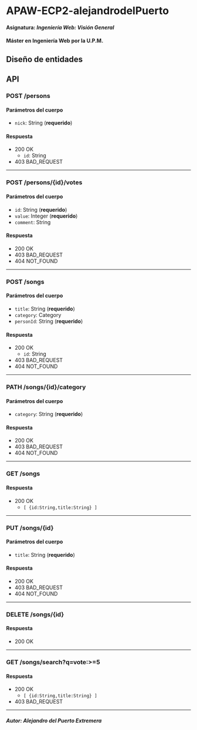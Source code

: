 # APAW-ECP2-alejandrodelPuerto
#### Asignatura: *Ingeniería Web: Visión General*
#### Máster en Ingeniería Web por la U.P.M.

## Diseño de entidades
 


## API
### POST /persons
#### Parámetros del cuerpo
- `nick`: String (**requerido**)
#### Respuesta
- 200 OK 
  - `id`: String
- 403 BAD_REQUEST
---
### POST /persons/{id}/votes
#### Parámetros del cuerpo
- `id`: String (**requerido**)
- `value`: Integer (**requerido**)
- `comment`: String
#### Respuesta
- 200 OK 
- 403 BAD_REQUEST
- 404 NOT_FOUND
---
### POST /songs
#### Parámetros del cuerpo
- `title`: String (**requerido**)
- `category`: Category
- `personId`: String (**requerido**)
#### Respuesta
- 200 OK 
  - `id`: String
- 403 BAD_REQUEST
- 404 NOT_FOUND
---
### PATH /songs/{id}/category
#### Parámetros del cuerpo
- `category`: String (**requerido**)
#### Respuesta
- 200 OK 
- 403 BAD_REQUEST
- 404 NOT_FOUND
---
### GET /songs
#### Respuesta
- 200 OK 
  - `[ {id:String,title:String} ]`
---
### PUT /songs/{id}
#### Parámetros del cuerpo
- `title`: String (**requerido**)
#### Respuesta
- 200 OK 
- 403 BAD_REQUEST
- 404 NOT_FOUND
---
### DELETE /songs/{id}
#### Respuesta
- 200 OK 
---
### GET /songs/search?q=vote:>=5
#### Respuesta
- 200 OK
  - `[ {id:String,title:String} ]`
- 403 BAD_REQUEST
---
##### Autor: Alejandro del Puerto Extremera
